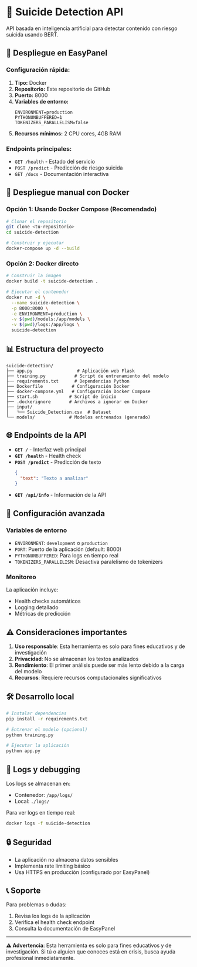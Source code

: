 # 🧠 Suicide Detection API

API basada en inteligencia artificial para detectar contenido con riesgo suicida usando BERT.

## 🚀 Despliegue en EasyPanel

### Configuración rápida:
1. **Tipo:** Docker
2. **Repositorio:** Este repositorio de GitHub
3. **Puerto:** 8000
4. **Variables de entorno:**
   ```
   ENVIRONMENT=production
   PYTHONUNBUFFERED=1
   TOKENIZERS_PARALLELISM=false
   ```
5. **Recursos mínimos:** 2 CPU cores, 4GB RAM

### Endpoints principales:
- `GET /health` - Estado del servicio
- `POST /predict` - Predicción de riesgo suicida
- `GET /docs` - Documentación interactiva

## 🐳 Despliegue manual con Docker

### Opción 1: Usando Docker Compose (Recomendado)
```bash
# Clonar el repositorio
git clone <tu-repositorio>
cd suicide-detection

# Construir y ejecutar
docker-compose up -d --build
```

### Opción 2: Docker directo
```bash
# Construir la imagen
docker build -t suicide-detection .

# Ejecutar el contenedor
docker run -d \
  --name suicide-detection \
  -p 8000:8000 \
  -e ENVIRONMENT=production \
  -v $(pwd)/models:/app/models \
  -v $(pwd)/logs:/app/logs \
  suicide-detection
```

## 📊 Estructura del proyecto

```
suicide-detection/
├── app.py                 # Aplicación web Flask
├── training.py           # Script de entrenamiento del modelo
├── requirements.txt      # Dependencias Python
├── Dockerfile           # Configuración Docker
├── docker-compose.yml   # Configuración Docker Compose
├── start.sh            # Script de inicio
├── .dockerignore       # Archivos a ignorar en Docker
├── input/
│   └── Suicide_Detection.csv  # Dataset
└── models/             # Modelos entrenados (generado)
```

## 🌐 Endpoints de la API

- **`GET /`** - Interfaz web principal
- **`GET /health`** - Health check
- **`POST /predict`** - Predicción de texto
  ```json
  {
    "text": "Texto a analizar"
  }
  ```
- **`GET /api/info`** - Información de la API

## 🔧 Configuración avanzada

### Variables de entorno
- `ENVIRONMENT`: `development` o `production`
- `PORT`: Puerto de la aplicación (default: 8000)
- `PYTHONUNBUFFERED`: Para logs en tiempo real
- `TOKENIZERS_PARALLELISM`: Desactiva paralelismo de tokenizers

### Monitoreo
La aplicación incluye:
- Health checks automáticos
- Logging detallado
- Métricas de predicción

## ⚠️ Consideraciones importantes

1. **Uso responsable**: Esta herramienta es solo para fines educativos y de investigación
2. **Privacidad**: No se almacenan los textos analizados
3. **Rendimiento**: El primer análisis puede ser más lento debido a la carga del modelo
4. **Recursos**: Requiere recursos computacionales significativos

## 🛠️ Desarrollo local

```bash
# Instalar dependencias
pip install -r requirements.txt

# Entrenar el modelo (opcional)
python training.py

# Ejecutar la aplicación
python app.py
```

## 📝 Logs y debugging

Los logs se almacenan en:
- Contenedor: `/app/logs/`
- Local: `./logs/`

Para ver logs en tiempo real:
```bash
docker logs -f suicide-detection
```

## 🔒 Seguridad

- La aplicación no almacena datos sensibles
- Implementa rate limiting básico
- Usa HTTPS en producción (configurado por EasyPanel)

## 📞 Soporte

Para problemas o dudas:
1. Revisa los logs de la aplicación
2. Verifica el health check endpoint
3. Consulta la documentación de EasyPanel

---

**⚠️ Advertencia**: Esta herramienta es solo para fines educativos y de investigación. Si tú o alguien que conoces está en crisis, busca ayuda profesional inmediatamente.
